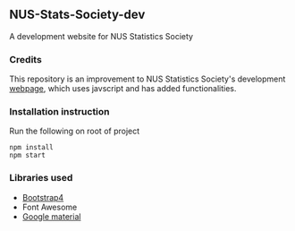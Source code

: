 ## NUS-Stats-Society-dev
A development website for NUS Statistics Society

### Credits
This repository is an improvement to NUS Statistics Society's development [webpage](https://github.com/Ivanlxw/NUS-Statistics-Society.github.io), which uses javscript and has added functionalities.

### Installation instruction
Run the following on root of project

```
npm install
npm start
```

### Libraries used
- [Bootstrap4](https://getbootstrap.com/)
- Font Awesome
- [Google material](https://material.io/develop/web/)